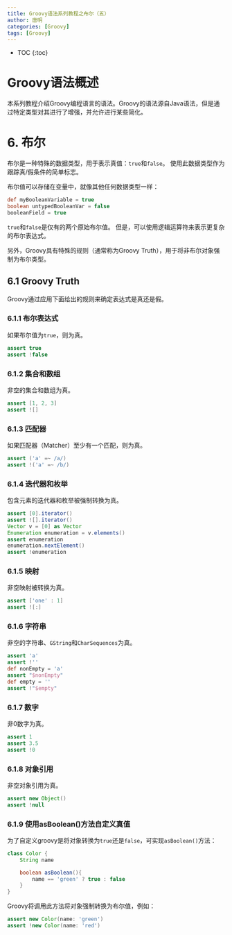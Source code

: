```yaml
---
title: Groovy语法系列教程之布尔（五）
author: 唐明
categories: [Groovy]
tags: [Groovy]
---
```

* TOC
{:toc}

# Groovy语法概述

本系列教程介绍Groovy编程语言的语法。Groovy的语法源自Java语法，但是通过特定类型对其进行了增强，并允许进行某些简化。

<!--以上为摘要内容-->

# 6. 布尔

布尔是一种特殊的数据类型，用于表示真值：`true`和`false`。 使用此数据类型作为跟踪真/假条件的简单标志。

布尔值可以存储在变量中，就像其他任何数据类型一样：

```groovy
def myBooleanVariable = true
boolean untypedBooleanVar = false
booleanField = true
```

`true`和`false`是仅有的两个原始布尔值。 但是，可以使用逻辑运算符来表示更复杂的布尔表达式。

另外，Groovy具有特殊的规则（通常称为Groovy Truth），用于将非布尔对象强制为布尔类型。

## 6.1 Groovy Truth

Groovy通过应用下面给出的规则来确定表达式是真还是假。

### 6.1.1 布尔表达式

如果布尔值为`true`，则为真。

```groovy
assert true
assert !false
```

### 6.1.2 集合和数组

非空的集合和数组为真。

```groovy
assert [1, 2, 3]
assert ![]
```

### 6.1.3 匹配器

如果匹配器（Matcher）至少有一个匹配，则为真。

```groovy
assert ('a' =~ /a/)
assert !('a' =~ /b/)
```

### 6.1.4 迭代器和枚举
    
包含元素的迭代器和枚举被强制转换为真。

```groovy
assert [0].iterator()
assert ![].iterator()
Vector v = [0] as Vector
Enumeration enumeration = v.elements()
assert enumeration
enumeration.nextElement()
assert !enumeration
```

### 6.1.5 映射

非空映射被转换为真。

```groovy
assert ['one' : 1]
assert ![:]
```

### 6.1.6 字符串

非空的字符串、`GString`和`CharSequences`为真。

```groovy
assert 'a'
assert !''
def nonEmpty = 'a'
assert "$nonEmpty"
def empty = ''
assert !"$empty"
```

### 6.1.7 数字

非0数字为真。

```groovy
assert 1
assert 3.5
assert !0
```

### 6.1.8 对象引用

非空对象引用为真。

```groovy
assert new Object()
assert !null
```

### 6.1.9 使用asBoolean()方法自定义真值

为了自定义groovy是将对象转换为`true`还是`false`，可实现`asBoolean()`方法：

```groovy
class Color {
    String name

    boolean asBoolean(){
        name == 'green' ? true : false
    }
}
```

Groovy将调用此方法将对象强制转换为布尔值，例如：

```groovy
assert new Color(name: 'green')
assert !new Color(name: 'red')
```